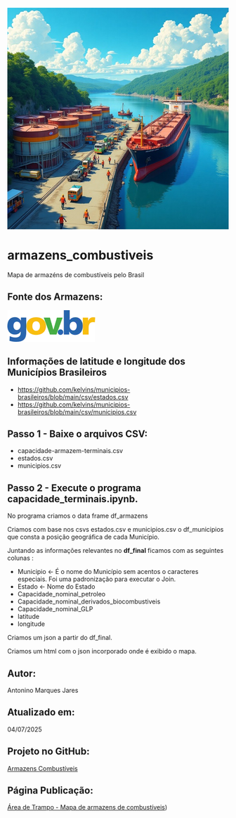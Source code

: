 ![Terminal](terminais_combustivel.jpg)

# armazens_combustiveis
Mapa de armazéns de combustíveis pelo Brasil

## Fonte dos Armazens:
[![Dados Abertos](govbr.webp)](https://dados.gov.br/dados/conjuntos-dados/capacidade-de-armazenagem-de-terminais)

## Informações de latitude e longitude dos Municípios Brasileiros

- https://github.com/kelvins/municipios-brasileiros/blob/main/csv/estados.csv
- https://github.com/kelvins/municipios-brasileiros/blob/main/csv/municipios.csv

## Passo 1 - Baixe o arquivos CSV: 

- capacidade-armazem-terminais.csv
- estados.csv
- municipios.csv

## Passo 2 - Execute o programa capacidade_terminais.ipynb.

  No programa criamos o data frame df_armazens

  Criamos com base nos csvs estados.csv e municipios.csv o df_municipios que consta a posição geográfica de cada Município.

  Juntando as informações relevantes no **df_final** ficamos com as seguintes colunas :

  - Municipio <- É o nome do Município sem acentos o caracteres especiais. Foi uma padronização para executar o Join.
  - Estado <- Nome do Estado
  - Capacidade_nominal_petroleo
  - Capacidade_nominal_derivados_biocombustiveis
  - Capacidade_nominal_GLP
  - latitude
  - longitude

  Criamos um json a partir do df_final.
  
  Criamos um html com o json incorporado onde é exibido o mapa.

## Autor: 

Antonino Marques Jares

## Atualizado em: 

04/07/2025

## Projeto no GitHub: 

[Armazens Combustíveis](https://github.com/Antonino-Marques-Jares/armazens_combustiveis/tree/main)

## Página Publicação:

[Área de Trampo - Mapa de armazens de combustíveis](https://www.areadetrampo.com.br/armazens-de-combustiveis-pelo-brasil/))



